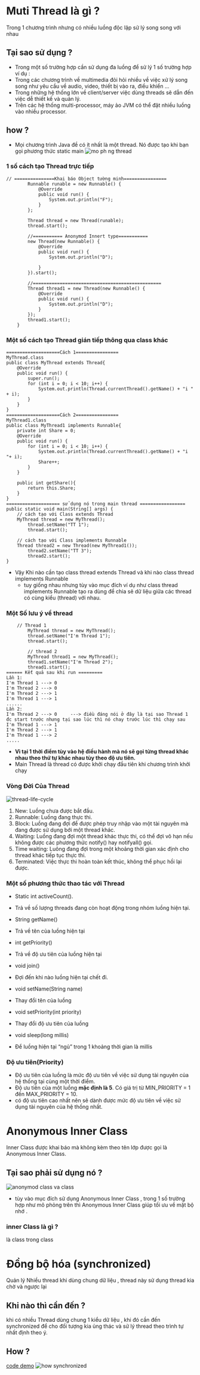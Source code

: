 # Muti Thread là gì ?
Trong 1 chương trình nhưng có nhiều luồng độc lập sử lý song song với nhau
## Tại sao sử dụng ?
* Trong một số trường hợp cần sử dụng đa luồng để sử lý 1 số trường hợp ví dụ :
 * Trong các chương trình về multimedia đỏi hỏi nhiều về việc xử lý song song như yêu cầu về audio, video, thiết bị vào ra, điều khiển ...
 * Trong những hệ thống lớn về client/server việc dùng threads sẽ dẫn đến việc dễ thiết kế và quản lý.	
 * Trên các hệ thống multi-processor, máy ảo JVM có thể đặt nhiều luồng vào nhiều processor.
 
## how ?
* Mọi chương trình Java đề có ít nhất là một thread. Nó được tạo khi bạn gọi phương thức static main
![mo ph ng thread](https://cloud.githubusercontent.com/assets/18228937/17830219/e0429ac2-66ef-11e6-9e60-fa08d295c876.png)

### 1 số cách tạo Thread trực tiếp 
```
// ===============Khai báo Object tường minh================
		Runnable runable = new Runnable() {
			@Override
			public void run() {
				System.out.println("F");
			}
		};
		
		Thread thread = new Thread(runable);
		thread.start();
		
		//=========== Anonymod Innert type===========
		new Thread(new Runnable() {
			@Override
			public void run() {
				System.out.println("D");
				
			}
		}).start();
		
		//================================================
		Thread thread1 = new Thread(new Runnable() {
			@Override
			public void run() {
				System.out.println("D");
			}
		});
		thread1.start();
	}
```
### Một số cách tạo Thread gián tiếp thông qua class khác
```
====================Cách 1================
MyThread.class
public class MyThread extends Thread{
    @Override
    public void run() {
        super.run();
        for (int i = 0; i < 10; i++) {
            System.out.println(Thread.currentThread().getName() + "i " + i);
        }
    }
}
====================Cách 2================
MyThread1.class
public class MyThread1 implements Runnable{
    private int Share = 0; 
    @Override
    public void run() {
        for (int i = 0; i < 10; i++) {
            System.out.println(Thread.currentThread().getName() + "i "+ i);
            Share++;
        }        
    }
    
    public int getShare(){
        return this.Share;
    }
}
==================== sử dụng nó trong main thread =================
public static void main(String[] args) {
 	// cách tạo với Class extends Thread
	MyThread thread = new MyThread();
        thread.setName("TT 1");
        thread.start();
	
	// cách tạo với Class implements Runnable
	Thread thread2 = new Thread(new MyThread1());
        thread2.setName("TT 3");
        thread2.start();
}
```
+ Vậy Khi nào cần tạo class thread extends Thread và khi nào class thread implements Runnable
  + tuy giống nhau nhưng tùy vào mục đích ví dụ như class thread implements Runnable tạo ra dùng để chia sẽ dữ liệu giữa các thread có cùng kiểu (thread) với nhau.
 
### Một Số lưu ý về thread
```
	// Thread 1
        MyThread thread = new MyThread();
        thread.setName("I'm Thread 1");
        thread.start();
	
        // thread 2
        MyThread thread1 = new MyThread();
        thread1.setName("I'm Thread 2");
        thread1.start();
====== Kết quả sau khi run =========
Lần 1:
I'm Thread 1 ---> 0
I'm Thread 2 ---> 0
I'm Thread 2 ---> 1
I'm Thread 1 ---> 1
......
Lần 2:
I'm Thread 2 ---> 0     ---> điều đáng nói ở đây là tại sao Thread 1 đc start trước nhưng tại sao lúc thì nó chay trước lúc thì chạy sau
I'm Thread 1 ---> 1
I'm Thread 2 ---> 1
I'm Thread 1 ---> 2
.....
```
+ **Vì tại 1 thời điểm tùy vào hệ điều hành mà nó sẽ gọi từng thread khác nhau theo thứ tự khác nhau tùy theo độ ưu tiên.**
+ Main Thread là thread có được khởi chạy đầu tiên khi chương trình khởi chạy
### Vòng Đời Của Thread
![thread-life-cycle](https://cloud.githubusercontent.com/assets/18228937/17830303/1ed63c2e-66f2-11e6-8fe9-84de88094769.jpg)

1.	New: Luồng chưa được bắt đầu.
2.	Runnable: Luồng đang thực thi.
3.	Block: Luồng đang đợi để được phép truy nhập vào một tài nguyên mà đang được sử dụng bới một thread khác.
4.	Waiting: Luồng đang đợi một thread khác thực thi, có thể đợi vô hạn nếu không được các phương thức notify() hay notifyall()   gọi.
5.	Time waiting: Luông đang đợi trong một khoảng thời gian xác định cho thread khác tiếp tục thực thi.
6.	Terminated: Việc thực thi hoàn toàn kết thúc, không thể phục hồi lại được.

### Một số phương thức thao tác với Thread
+ Static int activeCount().
 * Trả về số lượng threads đang còn hoạt động trong nhóm luồng hiện tại.
+ String getName()
 * Trả về tên của luồng hiện tại
+ int getPriority() 
 * Trả về độ ưu tiên của luồng hiện tại
+ void join()
 * Đợi đến khi nào luồng hiện tại chết đi.
+ void setName(String name)
 * Thay đổi tên của luồng
+ void setPriority(int priority)
 * Thay đổi độ ưu tiên của luồng
+ void sleep(long millis)
 * Để luồng hiện tại “ngủ” trong 1 khoảng thời gian là millis
 
### Độ ưu tiên(Priority)
* Độ ưu tiên của luồng là mức độ ưu tiên về việc sử dụng tài nguyên của hệ thống tại cùng một thời điểm.
* Độ ưu tiên của một luồng __mặc định là 5__. Có giá trị từ MIN_PRIORITY = 1 đến MAX_PRIORITY = 10. 
* có độ ưu tiên cao nhất nên sẽ dành được mức độ ưu tiên về việc sử dụng tài nguyên của hệ thống nhất.

# Anonymous Inner Class 
 Inner Class được khai báo mà không kèm theo tên lớp được gọi là Anonymous Inner Class.
 
## Tại sao phải sử dụng nó ?
 
![anonymod class va class](https://cloud.githubusercontent.com/assets/18228937/17830626/1b14bf3a-66fb-11e6-88ef-63299d37bf49.png)

* tùy vào mục đích sử dụng Anonymous Inner Class , trong 1 số trường hợp như mô phỏng trên thì Anonymous Inner Class giúp tối ưu về mặt bộ nhớ .

### inner Class là gì ? 
là class trong class 

# Đồng bộ hóa (synchronized) 
Quản lý Nhiều thread khi dùng chung dữ liệu , thread này sử dụng thread kia chờ và ngược lại 
## Khi nào thì cần đến ? 
khi có nhiều Thread dùng chung 1 kiểu dữ liệu , khi đó cần đến synchronized để cho đối tượng kia ủng thác và sử lý thread theo trình tự nhất định theo ý.

## How ?
[code demo](https://github.com/trantronghienit/Muti-Thread-synchronized-Java/blob/master/DongBoLuong.java)
![how synchronized](https://cloud.githubusercontent.com/assets/18228937/17832045/42b83e94-6724-11e6-882c-bd6f3c9c8542.png)

 



